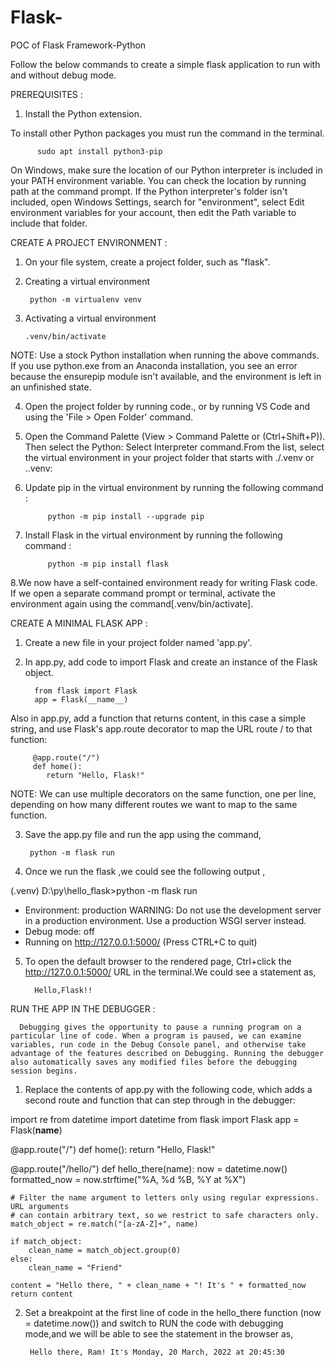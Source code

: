 # Flask-
POC of Flask Framework-Python

Follow the below commands to create a simple flask application to run with and without debug mode.

PREREQUISITES :

1. Install the Python extension.

 To install other Python packages you must run the command in the terminal.
 
          sudo apt install python3-pip
          
 
On Windows, make sure the location of our Python interpreter is included in your PATH environment variable. You can check the location by running path at the command prompt. 
If the Python interpreter's folder isn't included, open Windows Settings, search for "environment", select Edit environment variables for your account, then edit the Path variable to include that folder.

CREATE A PROJECT ENVIRONMENT :

1. On your file system, create a project folder, such as "flask".
2. Creating a virtual environment 
 
        python -m virtualenv venv
        
3. Activating a virtual environment  

       .venv/bin/activate
       
NOTE: Use a stock Python installation when running the above commands. If you use python.exe from an Anaconda installation, you see an error because the ensurepip module isn't available, and the environment is left in an unfinished state.

4. Open the project folder by running code., or by running VS Code and using the 'File > Open Folder' command.
   
5. Open the Command Palette (View > Command Palette or (Ctrl+Shift+P)). Then select the Python: Select Interpreter command.From the list, select the virtual environment in your project folder that starts with ./.venv or .\.venv:

6. Update pip in the virtual environment by running the following command :

            python -m pip install --upgrade pip

7. Install Flask in the virtual environment by running the following command :

            python -m pip install flask

8.We now have a self-contained environment ready for writing Flask code. If we open a separate command prompt or terminal, activate the environment again using the command[.venv/bin/activate].

CREATE A MINIMAL FLASK APP :

1. Create a new file in your project folder named 'app.py'.
2. In app.py, add code to import Flask and create an instance of the Flask object.

         from flask import Flask
         app = Flask(__name__)
         
Also in app.py, add a function that returns content, in this case a simple string, and use Flask's app.route decorator to map the URL route / to that function:

         @app.route("/")
         def home():
            return "Hello, Flask!"
            
NOTE: We can use multiple decorators on the same function, one per line, depending on how many different routes we want to map to the same function.

3. Save the app.py file and run the app using the command,

        python -m flask run
        
4. Once we run the flask ,we could see the following output ,

(.venv) D:\py\\hello_flask>python -m flask run
 * Environment: production
   WARNING: Do not use the development server in a production environment.
   Use a production WSGI server instead.
 * Debug mode: off
 * Running on http://127.0.0.1:5000/ (Press CTRL+C to quit)

5. To open the default browser to the rendered page, Ctrl+click the http://127.0.0.1:5000/ URL in the terminal.We could see a statement as,
  
         Hello,Flask!!
         
 RUN THE APP IN THE DEBUGGER :
 
      Debugging gives the opportunity to pause a running program on a particular line of code. When a program is paused, we can examine variables, run code in the Debug Console panel, and otherwise take advantage of the features described on Debugging. Running the debugger also automatically saves any modified files before the debugging session begins.

1. Replace the contents of app.py with the following code, which adds a second route and function that can step through in the debugger:

import re
from datetime import datetime
from flask import Flask
app = Flask(__name__)

@app.route("/")
def home():
    return "Hello, Flask!"

@app.route("/hello/<name>")
def hello_there(name):
    now = datetime.now()
    formatted_now = now.strftime("%A, %d %B, %Y at %X")

    # Filter the name argument to letters only using regular expressions. URL arguments
    # can contain arbitrary text, so we restrict to safe characters only.
    match_object = re.match("[a-zA-Z]+", name)

    if match_object:
        clean_name = match_object.group(0)
    else:
        clean_name = "Friend"

    content = "Hello there, " + clean_name + "! It's " + formatted_now
    return content


2. Set a breakpoint at the first line of code in the hello_there function (now = datetime.now()) and switch to RUN the code with debugging mode,and we will be able to see the statement in the browser as,

        Hello there, Ram! It's Monday, 20 March, 2022 at 20:45:30
        













 
